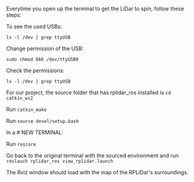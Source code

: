 Everytime you open up the terminal to get the LiDar to spin, follow these steps:

To see the used USBs:

```ls -l /dev | grep ttyUSB```

Change permission of the USB:

``` sudo chmod 666 /dev/ttyUSB0 ```

Check the permissions:

```ls -l /dev | grep ttyUSB```

For our project, the source folder that has rplidar_ros installed is ```cd catkin_ws2```

Run ```catkin_make```

Run ```source devel/setup.bash```

In a # NEW TERMINAL:

Run ```roscore```

Go back to the original terminal with the sourced environment and run ```roslauch rplidar_ros view_rplidar.launch```

The Rviz window should load with the map of the RPLiDar's surroundings. 
